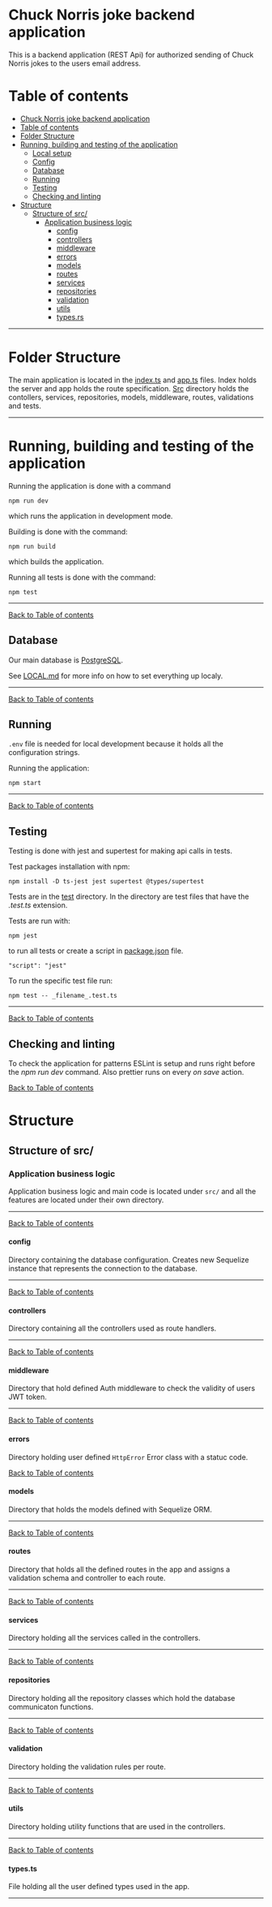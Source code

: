 # Chuck Norris joke backend application

This is a backend application (REST Api) for authorized sending
of Chuck Norris jokes to the users email address.

# Table of contents

-   [Chuck Norris joke backend application](#chuck-norris-joke-backend-application)
-   [Table of contents](#table-of-contents)
-   [Folder Structure](#folder-structure)
-   [Running, building and testing of the application](#running-building-and-testing-of-the-application)
    -   [Local setup](#local-setup)
    -   [Config](#config)
    -   [Database](#database)
    -   [Running](#running)
    -   [Testing](#testing)
    -   [Checking and linting](#checking-and-linting)
-   [Structure](#structure)
    -   [Structure of src/](#structure-of-src)
        -   [Application business logic](#application-business-logic)
            -   [config](#config)
            -   [controllers](#controllers)
            -   [middleware](#middleware)
            -   [errors](#errors)
            -   [models](#models)
            -   [routes](#routes)
            -   [services](#services)
            -   [repositories](#repositories)
            -   [validation](#validation)
            -   [utils](#utils)
            -   [types.rs](#typesrs)

---

# Folder Structure

The main application is located in the [index.ts](./index.ts) and [app.ts](./app.ts) files. Index holds the server and app holds the route specification. [Src](./src/) directory holds the contollers,
services, repositories, models, middleware, routes, validations and tests.

---

# Running, building and testing of the application

Running the application is done with a command

```
npm run dev
```

which runs the application in development mode.

Building is done with the command:

```
npm run build
```

which builds the application.

Running all tests is done with the command:

```
npm test
```

---

[Back to Table of contents](#table-of-contents)

## Database

Our main database is [PostgreSQL](https://www.postgresql.org/).

See [LOCAL.md](LOCAL.md) for more info on how to set everything up localy.

---

[Back to Table of contents](#table-of-contents)

## Running

`.env` file is needed for local development because it holds all the configuration strings.

Running the application:

```
npm start
```

---

[Back to Table of contents](#table-of-contents)

## Testing

Testing is done with jest and supertest for making api calls in tests.

Test packages installation with npm:

```
npm install -D ts-jest jest supertest @types/supertest
```

Tests are in the [test](./src/test/) directory. In the directory are test files that have the _.test.ts_ extension.

Tests are run with:

```
npm jest
```

to run all tests or create a script in [package.json](./package.json) file.

```
"script": "jest"
```

To run the specific test file run:

```
npm test -- _filename_.test.ts
```

---

[Back to Table of contents](#table-of-contents)

## Checking and linting

To check the application for patterns ESLint is setup and runs right before the _npm run dev_ command. Also prettier runs on every _on save_ action.

[Back to Table of contents](#table-of-contents)

# Structure

## Structure of src/

### Application business logic

Application business logic and main code is located under `src/` and all the features are located under their own directory.

---

[Back to Table of contents](#table-of-contents)

#### config

Directory containing the database configuration. Creates new Sequelize instance that represents the connection to the database.

---

[Back to Table of contents](#table-of-contents)

#### controllers

Directory containing all the controllers used as route handlers.

---

[Back to Table of contents](#table-of-contents)

#### middleware

Directory that hold defined Auth middleware to check the validity of users JWT token.

---

[Back to Table of contents](#table-of-contents)

#### errors

Directory holding user defined `HttpError` Error class with a statuc code.

[Back to Table of contents](#table-of-contents)

#### models

Directory that holds the models defined with Sequelize ORM.

---

[Back to Table of contents](#table-of-contents)

#### routes

Directory that holds all the defined routes in the app and assigns a validation schema and controller to each route.

---

[Back to Table of contents](#table-of-contents)

#### services

Directory holding all the services called in the controllers.

---

[Back to Table of contents](#table-of-contents)

#### repositories

Directory holding all the repository classes which hold the database communicaton functions.

---

[Back to Table of contents](#table-of-contents)

#### validation

Directory holding the validation rules per route.

---

[Back to Table of contents](#table-of-contents)

#### utils

Directory holding utility functions that are used in the controllers.

---

[Back to Table of contents](#table-of-contents)

#### types.ts

File holding all the user defined types used in the app.

---
